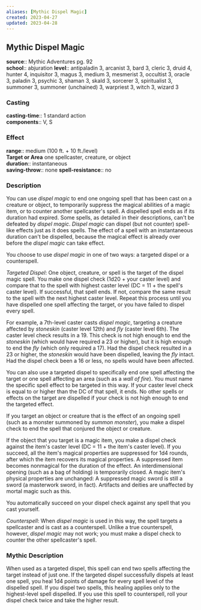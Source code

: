 ```yaml
---
aliases: [Mythic Dispel Magic]
created: 2023-04-27
updated: 2023-04-28
---
```


## Mythic Dispel Magic

**source**:: Mythic Adventures pg. 92  
**school**:: abjuration
**level**:: antipaladin 3, arcanist 3, bard 3, cleric 3, druid 4, hunter 4, inquisitor 3, magus 3, medium 3, mesmerist 3, occultist 3, oracle 3, paladin 3, psychic 3, shaman 3, skald 3, sorcerer 3, spiritualist 3, summoner 3, summoner (unchained) 3, warpriest 3, witch 3, wizard 3

### Casting

**casting-time**:: 1 standard action  
**components**:: V, S

### Effect

**range**:: medium (100 ft. + 10 ft./level)  
**Target or Area** one spellcaster, creature, or object  
**duration**:: instantaneous  
**saving-throw**:: none
**spell-resistance**:: no

### Description

You can use *dispel magic* to end one ongoing spell that has been cast on a creature or object, to temporarily suppress the magical abilities of a magic item, or to counter another spellcaster's spell. A dispelled spell ends as if its duration had expired. Some spells, as detailed in their descriptions, can't be defeated by *dispel magic*. *Dispel magic* can dispel (but not counter) spell-like effects just as it does spells. The effect of a spell with an instantaneous duration can't be dispelled, because the magical effect is already over before the *dispel magic* can take effect.  
  
You choose to use *dispel magic* in one of two ways: a targeted dispel or a counterspell.  
  
*Targeted Dispel*: One object, creature, or spell is the target of the dispel magic spell. You make one dispel check (1d20 + your caster level) and compare that to the spell with highest caster level (DC = 11 + the spell's caster level). If successful, that spell ends. If not, compare the same result to the spell with the next highest caster level. Repeat this process until you have dispelled one spell affecting the target, or you have failed to dispel every spell.  
  
For example, a 7th-level caster casts *dispel magic*, targeting a creature affected by *stoneskin* (caster level 12th) and *fly* (caster level 6th). The caster level check results in a 19. This check is not high enough to end the *stoneskin* (which would have required a 23 or higher), but it is high enough to end the *fly* (which only required a 17). Had the dispel check resulted in a 23 or higher, the *stoneskin* would have been dispelled, leaving the *fly* intact. Had the dispel check been a 16 or less, no spells would have been affected.  
  
You can also use a targeted dispel to specifically end one spell affecting the target or one spell affecting an area (such as a *wall of fire*). You must name the specific spell effect to be targeted in this way. If your caster level check is equal to or higher than the DC of that spell, it ends. No other spells or effects on the target are dispelled if your check is not high enough to end the targeted effect.  
  
If you target an object or creature that is the effect of an ongoing spell (such as a monster summoned by *summon monster*), you make a dispel check to end the spell that conjured the object or creature.  
  
If the object that you target is a magic item, you make a dispel check against the item's caster level (DC = 11 + the item's caster level). If you succeed, all the item's magical properties are suppressed for 1d4 rounds, after which the item recovers its magical properties. A suppressed item becomes nonmagical for the duration of the effect. An interdimensional opening (such as a bag of holding) is temporarily closed. A magic item's physical properties are unchanged: A suppressed magic sword is still a sword (a masterwork sword, in fact). Artifacts and deities are unaffected by mortal magic such as this.  
  
You automatically succeed on your dispel check against any spell that you cast yourself.  
  
*Counterspell*: When *dispel magic* is used in this way, the spell targets a spellcaster and is cast as a counterspell. Unlike a true counterspell, however, *dispel magic* may not work; you must make a dispel check to counter the other spellcaster's spell.

### Mythic Description

When used as a targeted dispel, this spell can end two spells affecting the target instead of just one. If the targeted dispel successfully dispels at least one spell, you heal 1d4 points of damage for every spell level of the dispelled spell. If you dispel two spells, this healing applies only to the highest-level spell dispelled. If you use this spell to counterspell, roll your dispel check twice and take the higher result.
